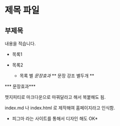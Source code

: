 # 제목 파일
## 부제목

내용을 적습니다.

- 목록1
- 목록2

  * 목록 별
 *문장효과*
 ** 문장 강조 별두개 **
    
 *** 문장효과***



챗지피티로 마크다운으로 마꿔달라고 해서 복붙해도 됨.


index.md 나 index.html 로 제작해여 홈페이지라고 인식함.


* 피그마 라는 사이트를 통해서 디자인 해도 OK*
